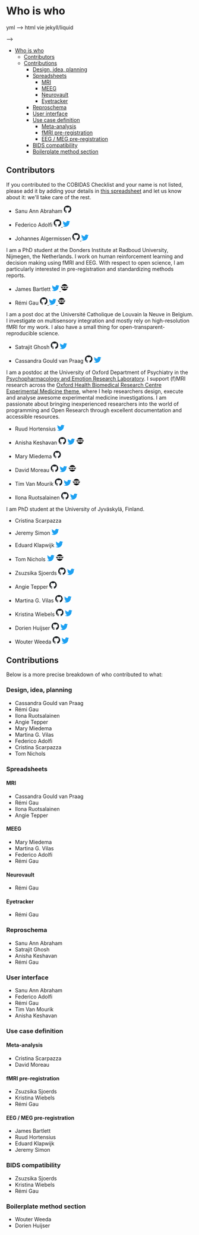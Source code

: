 # Who is who

<!--
TODO
This probably should be turned into a webpage using some jekyll magic:
contributor spreadsheet --> yml --> html vie jekyll/liquid

-->

<!-- TOC -->

-   [Who is who](#who-is-who)
    -   [Contributors](#contributors)
    -   [Contributions](#contributions)
        -   [Design, idea, planning](#design-idea-planning)
        -   [Spreadsheets](#spreadsheets)
            -   [MRI](#mri)
            -   [MEEG](#meeg)
            -   [Neurovault](#neurovault)
            -   [Eyetracker](#eyetracker)
        -   [Reproschema](#reproschema)
        -   [User interface](#user-interface)
        -   [Use case definition](#use-case-definition)
            -   [Meta-analysis](#meta-analysis)
            -   [fMRI pre-registration](#fmri-pre-registration)
            -   [EEG / MEG pre-registration](#eeg--meg-pre-registration)
        -   [BIDS compatibility](#bids-compatibility)
        -   [Boilerplate method section](#boilerplate-method-section)

<!-- /TOC -->

## Contributors

If you contributed to the COBIDAS Checklist and your name is not listed, please
add it by adding your details in
[this spreadsheet](https://docs.google.com/spreadsheets/d/1v_ReviQZLNxg9T5qCYAfMiA-rZupMnWp03PSNVRGpBI/edit?usp=sharing)
and let us know about it: we'll take care of the rest.

-   Sanu Ann Abraham
    <a href="https://github.com/sanuann"><img src="img/github.png" width=20px />
    <a/>

-   Federico Adolfi
    <a href="https://github.com/fedeadolfi"><img src="img/github.png" width=20px />
    <a/>
    <a href="https://twitter.com/fedeadolfi"><img src="img/twitter.png" width=20px />
    <a/>

-   Johannes Algermissen
    <a href="https://github.com/johalgermissen"><img src="img/github.png" width=20px />
    <a/>
    <a href="https://twitter.com/johalgermissen"><img src="img/twitter.png" width=20px />
    <a/>

I am a PhD student at the Donders Institute at Radboud University, Nijmegen, the
Netherlands. I work on human reinforcement learning and decision making using
fMRI and EEG. With respect to open science, I am particularly interested in
pre-registration and standardizing methods reports.

-   James Bartlett
    <a href="https://twitter.com/JamesEBartlett"><img src="img/twitter.png" width=20px />
    <a/>
    <a href="https://bartlettje.github.io/BartlettJE.github.io/"><img src="img/www.png" width=20px />
    <a/>

-   Rémi Gau
    <a href="https://github.com/Remi-Gau"><img src="img/github.png" width=20px />
    <a/> <a/>
    <a href="https://twitter.com/RemiGau"><img src="img/twitter.png" width=20px />
    <a/>
    <a href="https://remi-gau.github.io/"><img src="img/www.png" width=20px />
    <a/>

I am a post doc at the Université Catholique de Louvain la Neuve in Belgium. I
investigate on multisensory integration and mostly rely on high-resolution fMRI
for my work. I also have a small thing for open-transparent-reproducible
science.

-   Satrajit Ghosh
    <a href="https://github.com/satra"><img src="img/github.png" width=20px /><a/>
    <a href="https://twitter.com/satra_"><img src="img/twitter.png" width=20px /><a/>

-   Cassandra Gould van Praag
    <a href="https://github.com/cassgvp"><img src="img/github.png" width=20px /><a/>
    <a href="https://twitter.com/cassgvp"><img src="img/twitter.png" width=20px /><a/>

I am a postdoc at the University of Oxford Department of Psychiatry in the
[Psychopharmacology and Emotion Research
Laboratory](https://www.psych.ox.ac.uk/research/psychopharmacology-and-emotion-research-laboratory).
I support (f)MRI research across the [Oxford Health Biomedical Research Centre
Experimental Medicine
theme](https://oxfordhealthbrc.nihr.ac.uk/research/clinical-research-infrastructure-and-experimental-medicine/),
where I help researchers design, execute and analyse awesome experimental
medicine investigations. I am passionate about bringing inexperienced
researchers into the world of programming and Open Research through excellent
documentation and accessible resources.

-   Ruud Hortensius
    <a href="https://twitter.com/ruudhortensius"><img src="img/twitter.png" width=20px /><a/>

-   Anisha Keshavan
    <a href="https://github.com/akeshavan"><img src="img/github.png" width=20px /><a/>
    <a href="https://twitter.com/akeshavan_"><img src="img/twitter.png" width=20px /><a/>
    <a href="https://anisha.pizza/#/"><img src="img/www.png" width=20px /><a/>

-   Mary Miedema
    <a href="https://github.com/m-miedema"><img src="img/github.png" width=20px /><a/>

-   David Moreau
    <a href="https://github.com/davidmoreau"><img src="img/github.png" width=20px /><a/>
    <a href="https://twitter.com/davidwmoreau"><img src="img/twitter.png" width=20px /><a/>
    <a href="https://www.braindynamicslab.com/"><img src="img/www.png" width=20px /><a/>

-   Tim Van Mourik
    <a href="https://github.com/TimVanMourik"><img src="img/github.png" width=20px /><a/>
    <a href="https://twitter.com/tim_van_mourik"><img src="img/twitter.png" width=20px /><a/>
    <a href="https://timvanmourik.com/"><img src="img/www.png" width=20px /><a/>

-   Ilona Ruotsalainen
    <a href="https://github.com/joyswe"><img src="img/github.png" width=20px /><a/>
    <a href="https://twitter.com/IRuotsa"><img src="img/twitter.png" width=20px /><a/>

I am PhD student at the University of Jyväskylä, Finland.

-   Cristina Scarpazza

-   Jeremy Simon
    <a href="https://twitter.com/jeremycsimon13"><img src="img/twitter.png" width=20px /><a/>

-   Eduard Klapwijk
    <a href="https://twitter.com/etklapwijk"><img src="img/twitter.png" width=20px /><a/>

-   Tom Nichols
    <a href="https://twitter.com/nicholst"><img src="img/twitter.png" width=20px /><a/>
    <a href="http://www.nisox.org/"><img src="img/www.png" width=20px /><a/>

-   Zsuzsika Sjoerds
    <a href="https://github.com/zsjoerds"><img src="img/github.png" width=20px /><a/>
    <a href="https://twitter.com/zsjoerds"><img src="img/twitter.png" width=20px /><a/>

-   Angie Tepper
    <a href="https://github.com/angietep"><img src="img/github.png" width=20px /><a/>

-   Martina G. Vilas
    <a href="https://github.com/martinagvilas"><img src="img/github.png" width=20px /><a/>
    <a href="https://twitter.com/martinagvilas"><img src="img/twitter.png" width=20px /><a/>

-   Kristina Wiebels
    <a href="https://github.com/kwiebels"><img src="img/github.png" width=20px /><a/>
    <a href="https://twitter.com/k_wiebels"><img src="img/twitter.png" width=20px /><a/>

-   Dorien Huijser
    <a href="https://github.com/DorienHuijser"><img src="img/github.png" width=20px /><a/>
    <a href="https://twitter.com/DorienHuijser"><img src="img/twitter.png" width=20px /><a/>

-   Wouter Weeda
    <a href="https://github.com/wdweeda"><img src="img/github.png" width=20px /><a/>
    <a href="https://twitter.com/weedawouter"><img src="img/twitter.png" width=20px /><a/>

## Contributions

Below is a more precise breakdown of who contributed to what:

### Design, idea, planning

-   Cassandra Gould van Praag
-   Rémi Gau
-   Ilona Ruotsalainen
-   Angie Tepper
-   Mary Miedema
-   Martina G. Vilas
-   Federico Adolfi
-   Cristina Scarpazza
-   Tom Nichols

### Spreadsheets

#### MRI

-   Cassandra Gould van Praag
-   Rémi Gau
-   Ilona Ruotsalainen
-   Angie Tepper

#### MEEG

-   Mary Miedema
-   Martina G. Vilas
-   Federico Adolfi
-   Rémi Gau

#### Neurovault

-   Rémi Gau

#### Eyetracker

-   Rémi Gau

### Reproschema

-   Sanu Ann Abraham
-   Satrajit Ghosh
-   Anisha Keshavan
-   Rémi Gau

### User interface

-   Sanu Ann Abraham
-   Federico Adolfi
-   Rémi Gau
-   Tim Van Mourik
-   Anisha Keshavan

### Use case definition

#### Meta-analysis

-   Cristina Scarpazza
-   David Moreau

#### fMRI pre-registration

-   Zsuzsika Sjoerds
-   Kristina Wiebels
-   Rémi Gau

#### EEG / MEG pre-registration

-   James Bartlett
-   Ruud Hortensius
-   Eduard Klapwijk
-   Jeremy Simon

### BIDS compatibility

-   Zsuzsika Sjoerds
-   Kristina Wiebels
-   Rémi Gau

### Boilerplate method section

-   Wouter Weeda
-   Dorien Huijser
